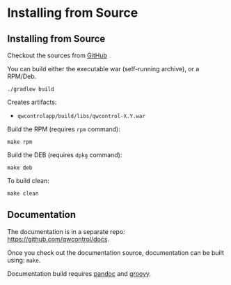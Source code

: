 # Installing from Source

## Installing from Source

Checkout the sources from [GitHub](https://github.com/qwcontrol/qwcontrol)

You can build either the executable war (self-running archive), or a RPM/Deb.

    ./gradlew build

Creates artifacts:

- `qwcontrolapp/build/libs/qwcontrol-X.Y.war`

Build the RPM (requires `rpm` command):

    make rpm

Build the DEB (requires `dpkg` command):

    make deb

To build clean:

    make clean

## Documentation

The documentation is in a separate repo: <https://github.com/qwcontrol/docs>.

Once you check out the documentation source, documentation can be built using: `make`.

Documentation build requires [pandoc](https://pandoc.org/) and [groovy](http://groovy-lang.org/).
